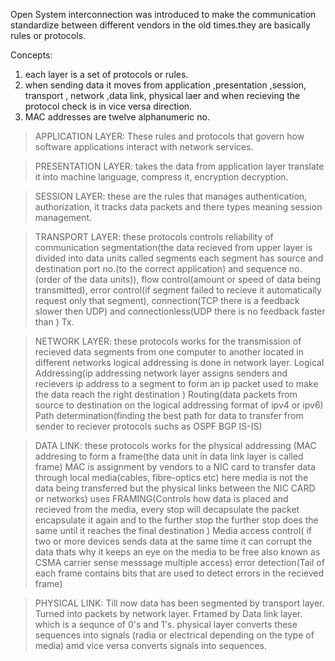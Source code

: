 Open System interconnection was introduced to make
the communication standardize between different vendors
in the old times.they are basically rules or protocols.

Concepts:
1. each layer is a set  of protocols or rules.
2. when sending data it moves from application ,presentation ,session, transport , network ,data link, physical laer and when recieving the protocol check is in vice versa direction.
3. MAC addresses are twelve alphanumeric no.
>APPLICATION LAYER:
 These rules and protocols that govern how software applications interact with network services.

>PRESENTATION LAYER:
 takes the data from application layer translate it into machine language, compress it, encryption decryption.

>SESSION LAYER:
 these are the rules that manages authentication, authorization, it tracks data packets and there types meaning session management.

> TRANSPORT LAYER:
 these protocols controls reliability of communication 
 segmentation(the data recieved from upper layer is divided into data units called segments each segment has source and destination port no.(to the correct application) and sequence no.(order of the data units)),
 flow control(amount or speed of data being transmitted),
 error control(if segment failed to recieve it automatically request only that segment),
 connection(TCP there is a feedback slower then UDP) and
 connectionless(UDP there is no feedback faster than ) Tx.

>NETWORK LAYER:
 these protocols works for the transmission of recieved data segments from one computer to another located in different networks
 logical addressing is done in network layer.
 Logical Addressing(ip addressing network layer assigns senders and recievers ip address to a segment to form an ip packet used to make the data reach the right destination )
 Routing(data packets from source to destination on the logical addressing format of ipv4 or ipv6)
 Path determination(finding the best path for data to transfer from sender to reciever protocols suchs as OSPF BGP IS-IS)

>DATA LINK:
 these protocols works for the physical addressing (MAC addresing to form a frame(the data unit in data link layer is called frame) 
 MAC is assignment by vendors to a NIC card to transfer data through local media(cables, fibre-optics etc) here media is not the data being transferred but the physical links between the  NIC CARD or networks)
 uses FRAMING(Controls how data is placed and recieved from the media, every stop will decapsulate the packet encapsulate 
               it again and to the further stop the further stop does the same until it reaches the final destination )
      Media access control( if two or more devices sends data at the same time it can corrupt the data thats why it keeps an eye on the media to be free also known as CSMA carrier sense messsage multiple access)
      error detection(Tail of each frame contains bits that are used to detect errors in the recieved frame)

>PHYSICAL LINK:
          Till now data has been segmented by transport layer.
          Turned into packets by network layer.
          Frtamed by Data link layer.
          which is a sequnce of 0's and 1's.
 physical layer converts these sequences into signals (radia or electrical depending on the type of media) amd vice versa converts signals into sequences. 


